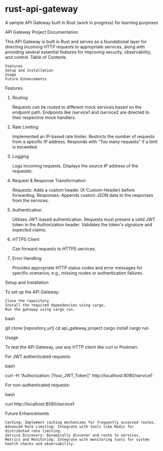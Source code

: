 # rust-api-gateway
A sample API Gateway built in Rust (work in progress) for learning purposes

API Gateway Project Documentation

This API Gateway is built in Rust and serves as a foundational layer for directing incoming HTTP requests to appropriate services, along with providing several essential features for improving security, observability, and control.
Table of Contents

    Features
    Setup and Installation
    Usage
    Future Enhancements

Features
1. Routing

    Requests can be routed to different mock services based on the endpoint path.
    Endpoints like /service1 and /service2 are directed to their respective mock handlers.

2. Rate Limiting

    Implemented an IP-based rate limiter.
    Restricts the number of requests from a specific IP address.
    Responds with "Too many requests" if a limit is exceeded.

3. Logging

    Logs incoming requests.
    Displays the source IP address of the requester.

4. Request & Response Transformation

    Requests: Adds a custom header (X-Custom-Header) before forwarding.
    Responses: Appends custom JSON data to the responses from the services.

5. Authentication

    Utilizes JWT-based authentication.
    Requests must present a valid JWT token in the Authorization header.
    Validates the token's signature and expected claims.

6. HTTPS Client

    Can forward requests to HTTPS services.

7. Error Handling

    Provides appropriate HTTP status codes and error messages for specific scenarios, e.g., missing routes or authentication failures.

Setup and Installation

To set up the API Gateway:

    Clone the repository.
    Install the required dependencies using cargo.
    Run the gateway using cargo run.

bash

git clone [repository_url]
cd api_gateway_project
cargo install
cargo run

Usage

To test the API Gateway, use any HTTP client like curl or Postman.

For JWT authenticated requests:

bash

curl -H "Authorization: [Your_JWT_Token]" http://localhost:8080/service1

For non-authenticated requests:

bash

curl http://localhost:8080/service1

Future Enhancements

    Caching: Implement caching mechanisms for frequently accessed routes.
    Advanced Rate Limiting: Integrate with tools like Redis for distributed rate limiting.
    Service Discovery: Dynamically discover and route to services.
    Metrics and Monitoring: Integrate with monitoring tools for system health checks and observability.
